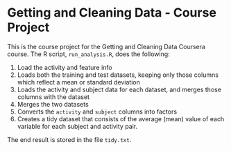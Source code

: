 # Getting and Cleaning Data - Course Project

This is the course project for the Getting and Cleaning Data Coursera course.
The R script, `run_analysis.R`, does the following:

1. Load the activity and feature info
2. Loads both the training and test datasets, keeping only those columns which
   reflect a mean or standard deviation
3. Loads the activity and subject data for each dataset, and merges those columns with the dataset
4. Merges the two datasets
5. Converts the `activity` and `subject` columns into factors
6. Creates a tidy dataset that consists of the average (mean) value of each variable for each subject and activity pair.

The end result is stored in the file `tidy.txt`.
